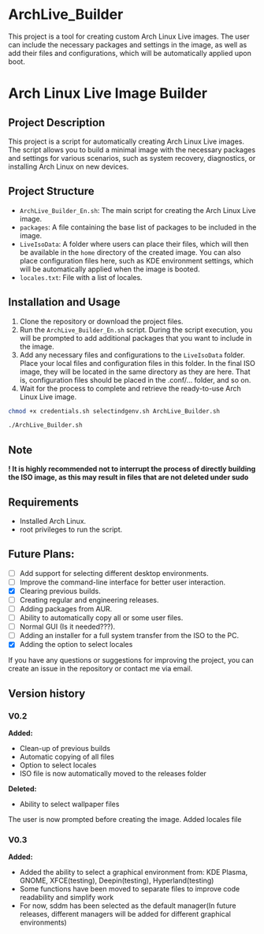 # ArchLive_Builder
This project is a tool for creating custom Arch Linux Live images. The user can include the necessary packages and settings in the image, as well as add their files and configurations, which will be automatically applied upon boot.

# Arch Linux Live Image Builder

## Project Description

This project is a script for automatically creating Arch Linux Live images. The script allows you to build a minimal image with the necessary packages and settings for various scenarios, such as system recovery, diagnostics, or installing Arch Linux on new devices.

## Project Structure

- `ArchLive_Builder_En.sh`: The main script for creating the Arch Linux Live image.
- `packages`: A file containing the base list of packages to be included in the image.
- `LiveIsoData`: A folder where users can place their files, which will then be available in the `home` directory of the created image. You can also place configuration files here, such as KDE environment settings, which will be automatically applied when the image is booted.
- `locales.txt`: File with a list of locales.

## Installation and Usage

1. Clone the repository or download the project files.
2. Run the `ArchLive_Builder_En.sh` script. During the script execution, you will be prompted to add additional packages that you want to include in the image.
3. Add any necessary files and configurations to the `LiveIsoData` folder. Place your local files and configuration files in this folder. In the final ISO image, they will be located in the same directory as they are here. That is, configuration files should be placed in the .conf/... folder, and so on.
5. Wait for the process to complete and retrieve the ready-to-use Arch Linux Live image.
```bash
chmod +x credentials.sh selectindgenv.sh ArchLive_Builder.sh
```

```bash
./ArchLive_Builder.sh
```
## Note
**! It is highly recommended not to interrupt the process of directly building the ISO image, as this may result in files that are not deleted under sudo** 


## Requirements

- Installed Arch Linux.
- root privileges to run the script.

## Future Plans:

- [ ] Add support for selecting different desktop environments.
- [ ] Improve the command-line interface for better user interaction.
- [x] Clearing previous builds.
- [ ] Creating regular and engineering releases.
- [ ] Adding packages from AUR.
- [ ] Ability to automatically copy all or some user files.
- [ ] Normal GUI (Is it needed???).
- [ ] Adding an installer for a full system transfer from the ISO to the PC.
- [x] Adding the option to select locales

If you have any questions or suggestions for improving the project, you can create an issue in the repository or contact me via email.

## Version history
### V0.2

**Added:**
- Clean-up of previous builds
- Automatic copying of all files
- Option to select locales
- ISO file is now automatically moved to the releases folder

**Deleted:**
- Ability to select wallpaper files

The user is now prompted before creating the image.
Added locales file

### V0.3
**Added:**
- Added the ability to select a graphical environment from: KDE Plasma, GNOME, XFCE(testing), Deepin(testing), Hyperland(testing)
- Some functions have been moved to separate files to improve code readability and simplify work
- For now, sddm has been selected as the default manager(In future releases, different managers will be added for different graphical environments)
